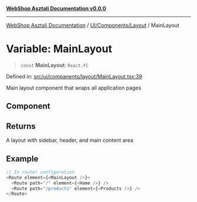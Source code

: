 [**WebShop Asztali Documentation v0.0.0**](../../../../README.md)

***

[WebShop Asztali Documentation](../../../../modules.md) / [UI/Components/Layout](../README-1.md) / MainLayout

# Variable: MainLayout

> `const` **MainLayout**: `React.FC`

Defined in: [src/ui/companents/layout/MainLayout.tsx:39](https://github.com/yourusername/webshop_asztali/blob/966ac422304bbbe6308f4e6c123a88355a82fe82/src/ui/companents/layout/MainLayout.tsx#L39)

Main layout component that wraps all application pages

## Component

## Returns

A layout with sidebar, header, and main content area

## Example

```ts
// In router configuration
<Route element={<MainLayout />}>
  <Route path="/" element={<Home />} />
  <Route path="/products" element={<Products />} />
</Route>
```
